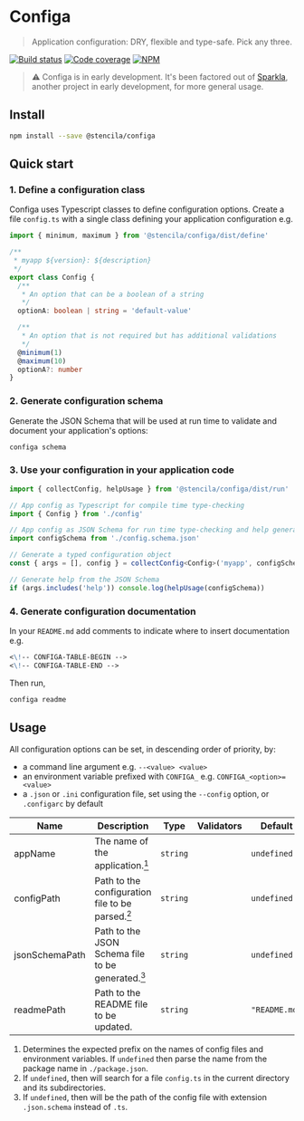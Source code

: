 # Configa

> Application configuration: DRY, flexible and type-safe. Pick any three.

[![Build status](https://travis-ci.org/stencila/configa.svg?branch=master)](https://travis-ci.org/stencila/configa)
[![Code coverage](https://codecov.io/gh/stencila/configa/branch/master/graph/badge.svg)](https://codecov.io/gh/stencila/configa)
[![NPM](https://img.shields.io/npm/v/@stencila/configa.svg?style=flat)](https://www.npmjs.com/package/@stencila/configa)

> :warning: Configa is in early development. It's been factored out of [Sparkla](https://github.com/stencila/sparkla), another project in early development, for more general usage.

## Install

```bash
npm install --save @stencila/configa
```

## Quick start

### 1. Define a configuration class

Configa uses Typescript classes to define configuration options. Create a file `config.ts` with a single class defining your application configuration e.g.

```ts
import { minimum, maximum } from '@stencila/configa/dist/define'

/**
 * myapp ${version}: ${description}
 */
export class Config {
  /**
   * An option that can be a boolean of a string
   */
  optionA: boolean | string = 'default-value'

  /**
   * An option that is not required but has additional validations
   */
  @minimum(1)
  @maximum(10)
  optionA?: number
}
```

### 2. Generate configuration schema

Generate the JSON Schema that will be used at run time to validate and document your application's options:

```bash
configa schema
```

### 3. Use your configuration in your application code

```ts
import { collectConfig, helpUsage } from '@stencila/configa/dist/run'

// App config as Typescript for compile time type-checking
import { Config } from './config'

// App config as JSON Schema for run time type-checking and help generation
import configSchema from './config.schema.json'

// Generate a typed configuration object
const { args = [], config } = collectConfig<Config>('myapp', configSchema)

// Generate help from the JSON Schema
if (args.includes('help')) console.log(helpUsage(configSchema))
```

### 4. Generate configuration documentation

In your `README.md` add comments to indicate where to insert documentation e.g.

```md
<\!-- CONFIGA-TABLE-BEGIN -->
<\!-- CONFIGA-TABLE-END -->
```

Then run,

```bash
configa readme
```

## Usage

<!-- prettier-ignore-start -->
<!-- CONFIGA-USAGE-BEGIN -->
All configuration options can be set, in descending order of priority, by:

- a command line argument e.g. `--<value> <value>`
- an environment variable prefixed with `CONFIGA_` e.g. `CONFIGA_<option>=<value>`
- a `.json` or `.ini` configuration file, set using the `--config` option, or `.configarc` by default
<!-- CONFIGA-USAGE-END -->

<!-- CONFIGA-TABLE-BEGIN -->
| Name           | Description                                                                                     | Type     | Validators | Default       |
| -------------- | ----------------------------------------------------------------------------------------------- | -------- | ---------- | ------------- |
| appName        | The name of the application.<a href="#appName-details"><sup>1</sup></a>                         | `string` |            | `undefined`   |
| configPath     | Path to the configuration file to be parsed.<a href="#configPath-details"><sup>2</sup></a>      | `string` |            | `undefined`   |
| jsonSchemaPath | Path to the JSON Schema file to be generated.<a href="#jsonSchemaPath-details"><sup>3</sup></a> | `string` |            | `undefined`   |
| readmePath     | Path to the README file to be updated.                                                          | `string` |            | `"README.md"` |


1. <a id="appName-details"></a>Determines the expected prefix on the names of
config files and environment variables.
If `undefined` then parse the name from the
package name in `./package.json`.
2. <a id="configPath-details"></a>If `undefined`, then will search for a file
`config.ts` in the current directory and its
subdirectories.
3. <a id="jsonSchemaPath-details"></a>If `undefined`, then will be the path of the
config file with extension `.json.schema` instead of
`.ts`.

<!-- CONFIGA-TABLE-END -->
<!-- prettier-ignore-end -->
